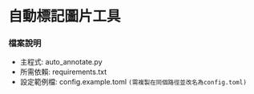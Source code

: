 # 自動標記圖片工具

### 檔案說明

- 主程式: auto_annotate.py
- 所需依賴: requirements.txt
- 設定範例檔: config.example.toml `(需複製在同個路徑並改名為config.toml)`


